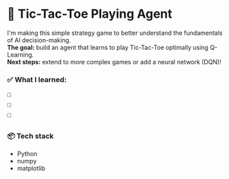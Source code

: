 # 🦾 Tic-Tac-Toe Playing Agent

I'm making this simple strategy game to better understand the fundamentals of AI decision-making.  
**The goal:** build an agent that learns to play Tic-Tac-Toe optimally using Q-Learning.   
**Next steps:** extend to more complex games or add a neural network (DQN)!

### ✅ What I learned:  
◻️  
◻️  
◻️  

### 📦 Tech stack  
- Python  
- numpy  
- matplotlib  
